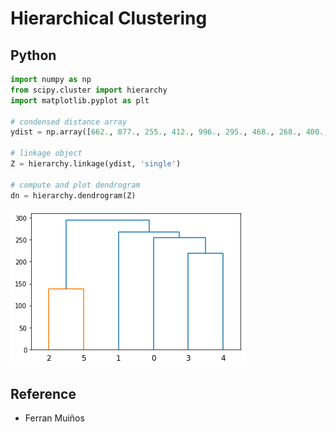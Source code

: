 # Hierarchical Clustering

## Python

```python
import numpy as np
from scipy.cluster import hierarchy
import matplotlib.pyplot as plt

# condensed distance array
ydist = np.array([662., 877., 255., 412., 996., 295., 468., 268., 400., 754., 564., 138., 219., 869., 669.])

# linkage object
Z = hierarchy.linkage(ydist, 'single')

# compute and plot dendrogram
dn = hierarchy.dendrogram(Z)
```

![BBGWiki edit online tutorial](../assets/images/hierarchical_clustering.jpg)

## Reference

- Ferran Muiños

